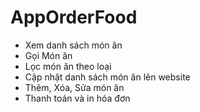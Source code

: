 # AppOrderFood
  - Xem danh sách món ăn
  - Gọi Món ăn
  - Lọc món ăn theo loại
  - Cập nhật danh sách món ăn lên website
  - Thêm, Xóa, Sửa món ăn
  - Thanh toán và in hóa đơn
  
